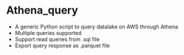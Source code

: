 # Athena_query

- A generic Python script to query datalake on AWS through Athena
- Multiple queries supported
- Support read queries from .sql file
- Export query response as .parquet file